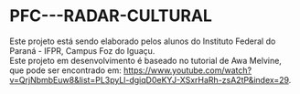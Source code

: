 # PFC---RADAR-CULTURAL

Este projeto está sendo elaborado pelos alunos do Instituto Federal do Paraná - IFPR, Campus Foz do Iguaçu.<br>
Este projeto em desenvolvimento é baseado no tutorial de Awa Melvine, que pode ser encontrado em: <https://www.youtube.com/watch?v=QrjNbmbEuw8&list=PL3pyLl-dgiqD0eKYJ-XSxrHaRh-zsA2tP&index=29>.
